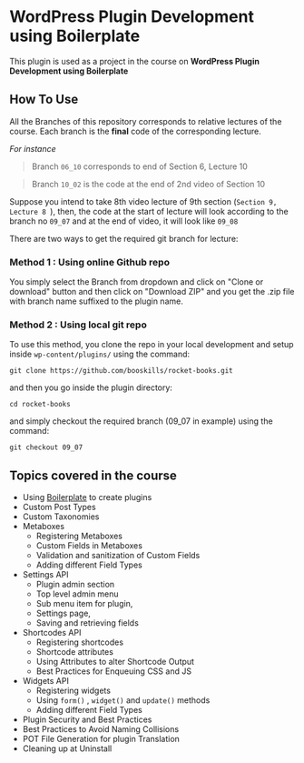 # WordPress Plugin Development using Boilerplate
 This plugin is used as a project in the course on **WordPress Plugin Development using Boilerplate**


## How To Use

All the Branches of this repository corresponds to relative lectures of the course. Each branch is the **final** code of the corresponding lecture.

*For instance*
> Branch `06_10` corresponds to end of Section 6, Lecture 10

> Branch `10_02` is the code at the end of 2nd video of Section 10

Suppose you intend to take 8th video lecture of 9th section (`Section 9, Lecture 8 `), then, the code at the start of lecture will look according to the branch no `09_07` and at the end of video, it will look like `09_08` 

There are two ways to get the required git branch for lecture:
### Method 1 : Using online Github repo 
You simply select the Branch from dropdown and click on "Clone or download" button and then click on "Download ZIP" and you get the .zip file with branch name suffixed to the plugin name. 

### Method 2 : Using local git repo
To use this method, you clone the repo in your local development and setup inside `wp-content/plugins/` using the command:

`git clone https://github.com/booskills/rocket-books.git`

and then you go inside the plugin directory:

`cd rocket-books`

and simply checkout the required branch (09_07 in example) using the command:

`git checkout 09_07`


## Topics covered in the course
- Using [Boilerplate](https://github.com/DevinVinson/WordPress-Plugin-Boilerplate) to create plugins 
- Custom Post Types
- Custom Taxonomies
- Metaboxes
	- Registering Metaboxes
	- Custom Fields in Metaboxes
	- Validation and sanitization of Custom Fields
	- Adding different Field Types
- Settings API
	- Plugin admin section
	- Top level admin menu
	- Sub menu item for plugin, 
	- Settings page, 
	- Saving and retrieving fields
- Shortcodes API
	- Registering shortcodes
	- Shortcode attributes
	- Using Attributes to alter Shortcode Output
	- Best Practices for Enqueuing CSS and JS
- Widgets API
	- Registering widgets
	- Using `form()` , `widget()` and `update()` methods
	- Adding different Field Types
- Plugin Security and Best Practices
- Best Practices to Avoid Naming Collisions
- POT File Generation for plugin Translation
- Cleaning up at Uninstall